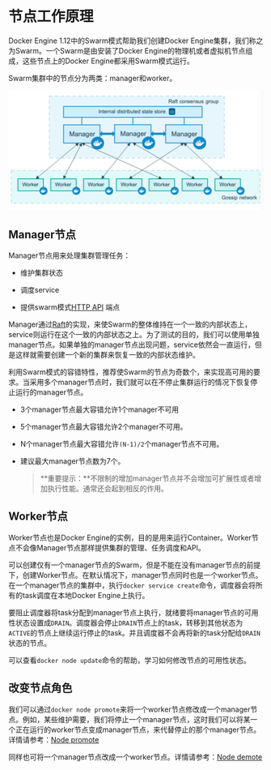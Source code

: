 # 节点工作原理

Docker Engine 1.12中的Swarm模式帮助我们创建Docker Engine集群，我们称之为Swarm。一个Swarm是由安装了Docker Engine的物理机或者虚拟机节点组成，这些节点上的Docker Engine都采用Swarm模式运行。

Swarm集群中的节点分为两类：manager和worker。

![](/assets/swarm-diagram.png)

## Manager节点

Manager节点用来处理集群管理任务：

- 维护集群状态

- 调度service

- 提供swarm模式[HTTP API](https://docs.docker.com/engine/api/) 端点

Manager通过[Raft](https://raft.github.io/raft.pdf)的实现，来使Swarm的整体维持在一个一致的内部状态上，service则运行在这个一致的内部状态之上。为了测试的目的，我们可以使用单独manager节点。如果单独的manager节点出现问题，service依然会一直运行，但是这样就需要创建一个新的集群来恢复一致的内部状态维护。

利用Swarm模式的容错特性，推荐使Swarm的节点为奇数个，来实现高可用的要求。当采用多个manager节点时，我们就可以在不停止集群运行的情况下恢复停止运行的manager节点。

- 3个manager节点最大容错允许1个manager不可用

- 5个manager节点最大容错允许2个manager不可用。

- N个manager节点最大容错允许`(N-1)/2`个manager节点不可用。

- 建议最大manager节点数为7个。

    > **重要提示：**不限制的增加manager节点并不会增加可扩展性或者增加执行性能。通常还会起到相反的作用。
    
## Worker节点

Worker节点也是Docker Engine的实例，目的是用来运行Container。Worker节点不会像Manager节点那样提供集群的管理、任务调度和API。

可以创建仅有一个manager节点的Swarm，但是不能在没有manager节点的前提下，创建Worker节点。在默认情况下，manager节点同时也是一个worker节点。在一个manager节点的集群中，执行`docker service create`命令，调度器会将所有的task调度在本地Docker Engine上执行。

要阻止调度器将task分配到manager节点上执行，就绪要将manager节点的可用性状态设置成`DRAIN`。调度器会停止`DRAIN`节点上的task，转移到其他状态为`ACTIVE`的节点上继续运行停止的task。并且调度器不会再将新的task分配给`DRAIN`状态的节点。
    
可以查看`docker node update`命令的帮助，学习如何修改节点的可用性状态。

## 改变节点角色

我们可以通过`docker node promote`来将一个worker节点修改成一个manager节点。例如，某些维护需要，我们将停止一个manager节点，这时我们可以将某一个正在运行的worker节点变成manager节点，来代替停止的那个manager节点。详情请参考：[Node promote](https://docs.docker.com/engine/reference/commandline/node_promote/)

同样也可将一个manager节点改成一个worker节点。详情请参考：[Node demote](https://docs.docker.com/engine/reference/commandline/node_demote/)
    
    